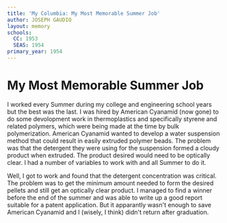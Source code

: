 ```yaml
---
title: 'My Columbia: My Most Memorable Summer Job'
author: JOSEPH GAUDIO
layout: memory
schools:
  CC: 1953
  SEAS: 1954
primary_year: 1954
---
```

# My Most Memorable Summer Job

I worked every Summer during my college and engineering school years but the best was the last. I was hired by American Cyanamid (now gone) to do some devolopment work in thermoplastics and specifically styrene and related polymers, which were being made at the time by bulk polymerization. American Cyanamid wanted to develop a water suspension method that could result in easily extruded polymer beads. The problem was that the detergent they were using for the suspension formed a cloudy product when extruded. The product desired would need to be optically clear. I had a number of variables to work with and all Summer to do it.

Well, I got to work and found that the detergent concentration was critical. The problem was to get the minimum amount needed to form the desired pellets and still get an optically clear product. I managed to find a winner before the end of the summer and was able to write up a good report suitable for a patent application. But it apparantly wasn't enough to save American Cyanamid and I (wisely, I think) didn't return after graduation.
